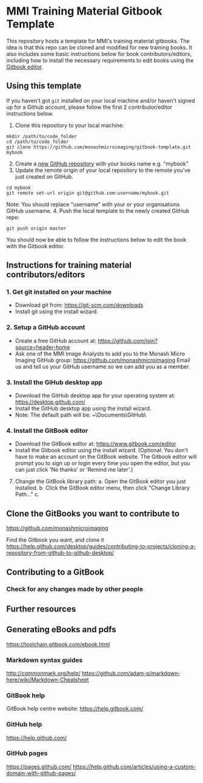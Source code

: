 # MMI Training Material Gitbook Template
This repository hosts a template for MMI's training material gitbooks. The idea
is that this repo can be cloned and modified for new training books. It also
includes some basic instructions below for book contributors/editors, including
how to install the necessary requirements to edit books using the
[Gitbook editor](https://www.gitbook.com/editor).

## Using this template
If you haven't got `git` installed on your local machine and/or haven't signed up
for a Github account, please follow the first 2 contributor/editor instructions below.

1. Clone this repository to your local machine:
```
mkdir /path/to/code_folder
cd /path/to/code_folder
git clone https://github.com/monashmicroimaging/gitbook-template.git mybook
```
2. Create a [new GitHub repository](https://github.com/new) with your books
   name e.g. "mybook"
3. Update the remote origin of your local repository to the remote you've just
   created on GitHub.
```
cd mybook
git remote set-url origin git@github.com:username/mybook.git
```
Note: You should replace "username" with your or your organisations GitHub username.
4. Push the local template to the newly created GitHub repo:
```
git push origin master
```

You should now be able to follow the instructions below to edit the book with
the Gitbook editor.

## Instructions for training material contributors/editors
### 1. Get git installed on your machine
* Download git from: https://git-scm.com/downloads
* Install git using the install wizard.

### 2. Setup a GitHub account
* Create a free GitHub account at: https://github.com/join?source=header-home
* Ask one of the MMI Image Analysts to add you to the Monash Micro Imaging GitHub group: https://github.com/monashmicroimaging
    Email us and tell us your GitHub username so we can add you as a member.

### 3. Install the GiHub desktop app
* Download the GitHub desktop app for your operating system at: https://desktop.github.com/
* Install the GitHub desktop app using the install wizard.
* Note: The default path will be: ~\\Documents\\GitHub\\

### 4. Install the GitBook editor
* Download the GitBook editor at: https://www.gitbook.com/editor
* Install the Gitbook editor using the install wizard.
(Optional: You don't have to make an account on the GitBook website. The Gitbook editor will prompt you to sign up or login every time you open the editor, but you can just click 'No thanks' or 'Remind me later'.)
7. Change the GitBook library path:
    a. Open the GitBook editor you just installed.
    b. Click the GitBook editor menu, then click "Change Library Path..."
    c.

## Clone the GitBooks you want to contribute to
https://github.com/monashmicroimaging

Find the Gitbook you want, and clone it
https://help.github.com/desktop/guides/contributing-to-projects/cloning-a-repository-from-github-to-github-desktop/


## Contributing to a GitBook


### Check for any changes made by other people


## Further resources
## Generating eBooks and pdfs
https://toolchain.gitbook.com/ebook.html

### Markdown syntax guides
http://commonmark.org/help/
https://github.com/adam-p/markdown-here/wiki/Markdown-Cheatsheet

### GitBook help
GitBook help centre website: https://help.gitbook.com/

### GitHub help
https://help.github.com/

### GitHub pages
https://pages.github.com/
https://help.github.com/articles/using-a-custom-domain-with-github-pages/
